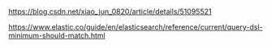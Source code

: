 https://blog.csdn.net/xiao_jun_0820/article/details/51095521

https://www.elastic.co/guide/en/elasticsearch/reference/current/query-dsl-minimum-should-match.html